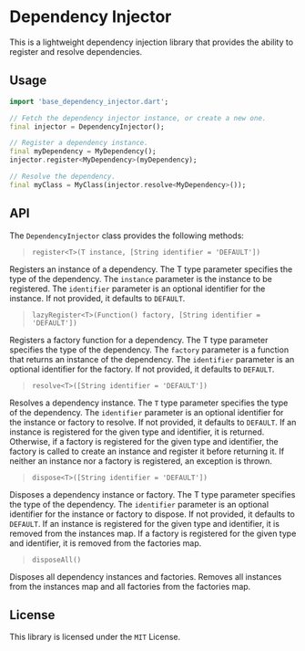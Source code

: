 # Dependency Injector

This is a lightweight dependency injection library that provides the ability to register and resolve dependencies.

## Usage

```dart
import 'base_dependency_injector.dart';

// Fetch the dependency injector instance, or create a new one.
final injector = DependencyInjector();

// Register a dependency instance.
final myDependency = MyDependency();
injector.register<MyDependency>(myDependency);

// Resolve the dependency.
final myClass = MyClass(injector.resolve<MyDependency>());
```

## API

The `DependencyInjector` class provides the following methods:

> `register<T>(T instance, [String identifier = 'DEFAULT'])`

Registers an instance of a dependency. The T type parameter specifies the type of the dependency. The `instance` parameter is the instance to be registered. The `identifier` parameter is an optional identifier for the instance. If not provided, it defaults to `DEFAULT`.

> `lazyRegister<T>(Function() factory, [String identifier = 'DEFAULT'])`

Registers a factory function for a dependency. The T type parameter specifies the type of the dependency. The `factory` parameter is a function that returns an instance of the dependency. The `identifier` parameter is an optional identifier for the factory. If not provided, it defaults to `DEFAULT`.

> `resolve<T>([String identifier = 'DEFAULT'])`

Resolves a dependency instance. The `T` type parameter specifies the type of the dependency. The `identifier` parameter is an optional identifier for the instance or factory to resolve. If not provided, it defaults to `DEFAULT`. If an instance is registered for the given type and identifier, it is returned. Otherwise, if a factory is registered for the given type and identifier, the factory is called to create an instance and register it before returning it. If neither an instance nor a factory is registered, an exception is thrown.

> `dispose<T>([String identifier = 'DEFAULT'])`

Disposes a dependency instance or factory. The T type parameter specifies the type of the dependency. The `identifier` parameter is an optional identifier for the instance or factory to dispose. If not provided, it defaults to `DEFAULT`. If an instance is registered for the given type and identifier, it is removed from the instances map. If a factory is registered for the given type and identifier, it is removed from the factories map.

> `disposeAll()`

Disposes all dependency instances and factories. Removes all instances from the instances map and all factories from the factories map.

## License

This library is licensed under the `MIT` License.
